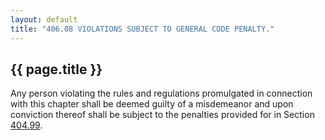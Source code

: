 ---
layout: default 
title: "406.08 VIOLATIONS SUBJECT TO GENERAL CODE PENALTY."---

{{ page.title }}
----------------

Any person violating the rules and regulations promulgated in connection
with this chapter shall be deemed guilty of a misdemeanor and upon
conviction thereof shall be subject to the penalties provided for in
Section [404.99](1ce9ca02.html).
